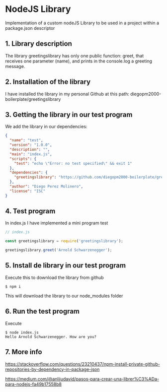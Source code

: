 # NodeJS Library

Implementation of a custom nodeJS Library to be used in a project within a package.json descriptor

## 1. Library description

The library greetingslibrary has only one public function: greet, that receives one parameter (name), and prints in the console.log a greeting message.

## 2. Installation of the library

I have installed the library in my personal Github at this path: diegopm2000-boilerplate/greetingslibrary

## 3. Getting the library in our test program

We add the library in our dependencies:

```json
{
  "name": "test",
  "version": "1.0.0",
  "description": "",
  "main": "index.js",
  "scripts": {
    "test": "echo \"Error: no test specified\" && exit 1"
  },
  "dependencies": {
    "greetingslibrary": "https://github.com/diegopm2000-boilerplate/greetingslibrary.git"
  },
  "author": "Diego Perez Molinero",
  "license": "ISC"
}
```

## 4. Test program

In index.js I have implemented a mini program test

```javascript
// index.js

const greetingslibrary = require('greetingslibrary');

greetingslibrary.greet('Arnold Schwarzenegger');
```

## 5. Install de library in our test program

Execute this to download the library from github

```shell
$ npm i
```

This will download the library to our node_modules folder

## 6. Run the test program

Execute

```shell
$ node index.js
Hello Arnold Schwarzenegger. How are you?
```

## 7. More info

https://stackoverflow.com/questions/23210437/npm-install-private-github-repositories-by-dependency-in-package-json

https://medium.com/@anlijudavid/pasos-para-crear-una-librer%C3%ADa-para-nodejs-fa49b17558b8

